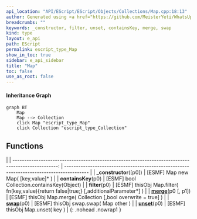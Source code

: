 ```yaml
---
api_location: "API/EScript/EScript/Objects/Collections/Map.cpp:18:13"
author: Generated using <a href="https://github.com/MeisterYeti/WhatsUpDoc">WhatsUpDoc</a>
breadcrumbs: ""
keywords: _constructor, filter, unset, containsKey, merge, swap
kind: type
layout: e_api
path: EScript
permalink: escript_type_Map
show_in_toc: true
sidebar: e_api_sidebar
title: "Map"
toc: false
use_as_root: false
---
```


#### Inheritance Graph

```mermaid
graph BT
	Map
	Map --> Collection
	click Map "escript_type_Map"
	click Collection "escript_type_Collection"
```

## Functions

|
| -------------------------------------------------------------------------------------------------: | ---------------------------------------------------------------------------------------- | 
| **_constructor**([p0])                                                                             | [ESMF] Map new Map( [key,value]\* )                                                      | 
| **containsKey**(p0)                                                                                | [ESMF] bool Collection.containsKey(Object)                                               | 
| **filter**(p0)                                                                                     | [ESMF] thisObj Map.filter( fn(key,value){return false\|true;} [,additionalParameter\*] ) | 
| **[merge](classEScript_1_1Map#classEScript_1_1Map_1a66888a941e36a39b7c068b203b555c3f)**(p0 [, p1]) | [ESMF] thisObj Map.merge( Collection [,bool overwrite = true] )                          | 
| **[swap](classEScript_1_1Map#classEScript_1_1Map_1aa1f50096c32fc225079f0859caca487e)**(p0)         | [ESMF] thisObj swap.swap( Map other )                                                    | 
| **[unset](classEScript_1_1Map#classEScript_1_1Map_1a246ae39c2d0516ec17fc8a3f52d9013a)**(p0)        | [ESMF] thisObj Map.unset( key )                                                          | 
{: .nohead .nowrap1 }

